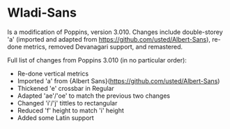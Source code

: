 # Wladi-Sans
Is a modification of Poppins, version 3.010. Changes include double-storey 'a' (imported and adapted from https://github.com/usted/Albert-Sans), re-done metrics, removed Devanagari support, and remastered.

Full list of changes from Poppins 3.010 (in no particular order):
- Re-done vertical metrics
- Imported 'a' from {Albert Sans}(https://github.com/usted/Albert-Sans)
- Thickened 'e' crossbar in Regular
- Adapted 'ae'/'oe' to match the previous two changes
- Changed 'i'/'j' tittles to rectangular
- Reduced 'f' height to match 'i' height
- Added some Latin support
